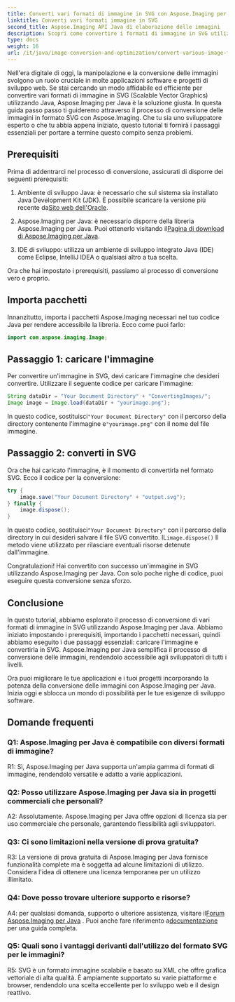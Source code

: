 ```yaml
---
title: Converti vari formati di immagine in SVG con Aspose.Imaging per Java
linktitle: Converti vari formati immagine in SVG
second_title: Aspose.Imaging API Java di elaborazione delle immagini
description: Scopri come convertire i formati di immagine in SVG utilizzando Aspose.Imaging per Java. Una guida passo passo per gli sviluppatori.
type: docs
weight: 16
url: /it/java/image-conversion-and-optimization/convert-various-image-formats-to-svg/
---
```

Nell'era digitale di oggi, la manipolazione e la conversione delle immagini svolgono un ruolo cruciale in molte applicazioni software e progetti di sviluppo web. Se stai cercando un modo affidabile ed efficiente per convertire vari formati di immagine in SVG (Scalable Vector Graphics) utilizzando Java, Aspose.Imaging per Java è la soluzione giusta. In questa guida passo passo ti guideremo attraverso il processo di conversione delle immagini in formato SVG con Aspose.Imaging. Che tu sia uno sviluppatore esperto o che tu abbia appena iniziato, questo tutorial ti fornirà i passaggi essenziali per portare a termine questo compito senza problemi.

## Prerequisiti

Prima di addentrarci nel processo di conversione, assicurati di disporre dei seguenti prerequisiti:

1.  Ambiente di sviluppo Java: è necessario che sul sistema sia installato Java Development Kit (JDK). È possibile scaricare la versione più recente da[Sito web dell'Oracle](https://www.oracle.com/java/technologies/javase-downloads).

2.  Aspose.Imaging per Java: è necessario disporre della libreria Aspose.Imaging per Java. Puoi ottenerlo visitando il[Pagina di download di Aspose.Imaging per Java](https://releases.aspose.com/imaging/java/).

3. IDE di sviluppo: utilizza un ambiente di sviluppo integrato Java (IDE) come Eclipse, IntelliJ IDEA o qualsiasi altro a tua scelta.

Ora che hai impostato i prerequisiti, passiamo al processo di conversione vero e proprio.

## Importa pacchetti

Innanzitutto, importa i pacchetti Aspose.Imaging necessari nel tuo codice Java per rendere accessibile la libreria. Ecco come puoi farlo:

```java
import com.aspose.imaging.Image;
```

## Passaggio 1: caricare l'immagine

Per convertire un'immagine in SVG, devi caricare l'immagine che desideri convertire. Utilizzare il seguente codice per caricare l'immagine:

```java
String dataDir = "Your Document Directory" + "ConvertingImages/";
Image image = Image.load(dataDir + "yourimage.png");
```

 In questo codice, sostituisci`"Your Document Directory"` con il percorso della directory contenente l'immagine e`"yourimage.png"` con il nome del file immagine.

## Passaggio 2: converti in SVG

Ora che hai caricato l'immagine, è il momento di convertirla nel formato SVG. Ecco il codice per la conversione:

```java
try {
    image.save("Your Document Directory" + "output.svg");
} finally {
    image.dispose();
}
```

 In questo codice, sostituisci`"Your Document Directory"` con il percorso della directory in cui desideri salvare il file SVG convertito. IL`image.dispose()` Il metodo viene utilizzato per rilasciare eventuali risorse detenute dall'immagine.

Congratulazioni! Hai convertito con successo un'immagine in SVG utilizzando Aspose.Imaging per Java. Con solo poche righe di codice, puoi eseguire questa conversione senza sforzo.

## Conclusione

In questo tutorial, abbiamo esplorato il processo di conversione di vari formati di immagine in SVG utilizzando Aspose.Imaging per Java. Abbiamo iniziato impostando i prerequisiti, importando i pacchetti necessari, quindi abbiamo eseguito i due passaggi essenziali: caricare l'immagine e convertirla in SVG. Aspose.Imaging per Java semplifica il processo di conversione delle immagini, rendendolo accessibile agli sviluppatori di tutti i livelli.

Ora puoi migliorare le tue applicazioni e i tuoi progetti incorporando la potenza della conversione delle immagini con Aspose.Imaging per Java. Inizia oggi e sblocca un mondo di possibilità per le tue esigenze di sviluppo software.

## Domande frequenti

### Q1: Aspose.Imaging per Java è compatibile con diversi formati di immagine?

R1: Sì, Aspose.Imaging per Java supporta un'ampia gamma di formati di immagine, rendendolo versatile e adatto a varie applicazioni.

### Q2: Posso utilizzare Aspose.Imaging per Java sia in progetti commerciali che personali?

A2: Assolutamente. Aspose.Imaging per Java offre opzioni di licenza sia per uso commerciale che personale, garantendo flessibilità agli sviluppatori.

### Q3: Ci sono limitazioni nella versione di prova gratuita?

R3: La versione di prova gratuita di Aspose.Imaging per Java fornisce funzionalità complete ma è soggetta ad alcune limitazioni di utilizzo. Considera l'idea di ottenere una licenza temporanea per un utilizzo illimitato.

### Q4: Dove posso trovare ulteriore supporto e risorse?

 A4: per qualsiasi domanda, supporto o ulteriore assistenza, visitare il[Forum Aspose.Imaging per Java](https://forum.aspose.com/) . Puoi anche fare riferimento a[documentazione](https://reference.aspose.com/imaging/java/) per una guida completa.

### Q5: Quali sono i vantaggi derivanti dall'utilizzo del formato SVG per le immagini?

R5: SVG è un formato immagine scalabile e basato su XML che offre grafica vettoriale di alta qualità. È ampiamente supportato su varie piattaforme e browser, rendendolo una scelta eccellente per lo sviluppo web e il design reattivo.